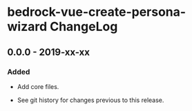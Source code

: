 # bedrock-vue-create-persona-wizard ChangeLog

## 0.0.0 - 2019-xx-xx

### Added
- Add core files.

- See git history for changes previous to this release.
